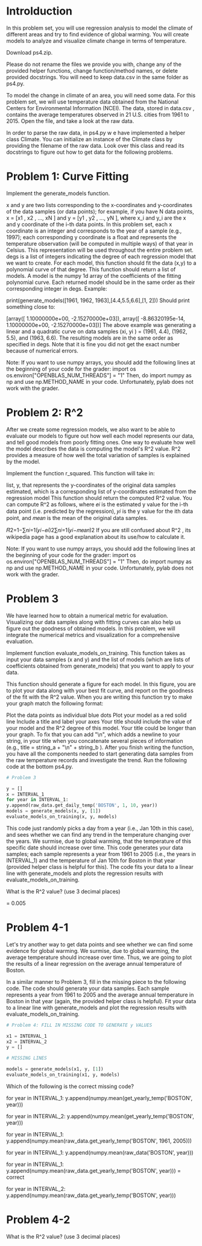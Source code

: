 # Introlduction

In this problem set, you will use regression analysis to model the climate of different areas and try to find evidence of global warming. You will create models to analyze and visualize climate change in terms of temperature.

Download ps4.zip.

Please do not rename the files we provide you with, change any of the provided helper functions, change function/method names, or delete provided docstrings. You will need to keep data.csv in the same folder as ps4.py.

To model the change in climate of an area, you will need some data. For this problem set, we will use temperature data obtained from the National Centers for Environmental Information (NCEI). The data, stored in data.csv , contains the average temperatures observed in 21 U.S. cities from 1961 to 2015. Open the file, and take a look at the raw data.

In order to parse the raw data, in ps4.py w e have implemented a helper class Climate. You can initialize an instance of the Climate class by providing the filename of the raw data. Look over this class and read its docstrings to figure out how to get data for the following problems.

# Problem 1: Curve Fitting

Implement the generate_models function.

x and y are two lists corresponding to the x-coordinates and y-coordinates of the data samples (or data points); for example, if you have N data points, x = [x1 , x2 , ..., xN ] and y = [y1 , y2 , ..., yN ], where x_i and y_i are the x and y coordinate of the i-th data points. In this problem set, each x coordinate is an integer and corresponds to the year of a sample (e.g., 1997); each corresponding y coordinate is a float and represents the temperature observation (will be computed in multiple ways) of that year in Celsius. This representation will be used throughout the entire problem set.
degs is a list of integers indicating the degree of each regression model that we want to create. For each model, this function should fit the data (x,y) to a polynomial curve of that degree.
This function should return a list of models. A model is the numpy 1d array of the coefficients of the fitting polynomial curve. Each returned model should be in the same order as their corresponding integer in degs.
Example:

print(generate_models([1961, 1962, 1963],[4.4,5.5,6.6],[1, 2]))
Should print something close to:

[array([ 1.10000000e+00, -2.15270000e+03]), array([ -8.86320195e-14, 1.10000000e+00, -2.15270000e+03])]
The above example was generating a linear and a quadratic curve on data samples (xi, yi ) = (1961, 4.4), (1962, 5.5), and (1963, 6.6). The resulting models are in the same order as specified in degs. Note that it is fine you did not get the exact number because of numerical errors.

Note: If you want to use numpy arrays, you should add the following lines at the beginning of your code for the grader:
import os
os.environ["OPENBLAS_NUM_THREADS"] = "1"
Then, do import numpy as np and use np.METHOD_NAME in your code. Unfortunately, pylab does not work with the grader.

# Problem 2: R^2

After we create some regression models, we also want to be able to evaluate our models to figure out how well each model represents our data, and tell good models from poorly fitting ones. One way to evaluate how well the model describes the data is computing the model's R^2 value. R^2 provides a measure of how well the total variation of samples is explained by the model.

Implement the function r_squared. This function will take in:

list, y, that represents the y-coordinates of the original data samples
estimated, which is a corresponding list of y-coordinates estimated from the regression model
This function should return the computed R^2 value. You can compute R^2 as follows, where 𝑒𝑖 is the estimated y value for the i-th data point (i.e. predicted by the regression), 𝑦𝑖 is the y value for the ith data point, and 𝑚𝑒𝑎𝑛 is the mean of the original data samples.

𝑅2=1−∑𝑛𝑖=1(𝑦𝑖−𝑒𝑖)2∑𝑛𝑖=1(𝑦𝑖−𝑚𝑒𝑎𝑛)2
If you are still confused about R^2 , its wikipedia page has a good explanation about its use/how to calculate it.

Note: If you want to use numpy arrays, you should add the following lines at the beginning of your code for the grader:
import os
os.environ["OPENBLAS_NUM_THREADS"] = "1"
Then, do import numpy as np and use np.METHOD_NAME in your code. Unfortunately, pylab does not work with the grader.

# Problem 3

We have learned how to obtain a numerical metric for evaluation. Visualizing our data samples along with fitting curves can also help us figure out the goodness of obtained models. In this problem, we will integrate the numerical metrics and visualization for a comprehensive evaluation.

Implement function evaluate_models_on_training. This function takes as input your data samples (x and y) and the list of models (which are lists of coefficients obtained from generate_models) that you want to apply to your data.

This function should generate a figure for each model. In this figure, you are to plot your data along with your best fit curve, and report on the goodness of the fit with the R^2 value. When you are writing this function try to make your graph match the following format:

Plot the data points as individual blue dots
Plot your model as a red solid line
Include a title and label your axes
Your title should include the value of your model and the R^2 degree of this model. Your title could be longer than your graph. To fix that you can add "\n", which adds a newline to your string, in your title when you concatenate several pieces of information (e.g., title = string_a + "\n" + string_b ).
After you finish writing the function, you have all the components needed to start generating data samples from the raw temperature records and investigate the trend. Run the following code at the bottom ps4.py.

```python
# Problem 3

y = []
x = INTERVAL_1
for year in INTERVAL_1:
y.append(raw_data.get_daily_temp('BOSTON', 1, 10, year))
models = generate_models(x, y, [1])
evaluate_models_on_training(x, y, models)
```

This code just randomly picks a day from a year (i.e., Jan 10th in this case), and sees whether we can find any trend in the temperature changing over the years. We surmise, due to global warming, that the temperature of this specific date should increase over time. This code generates your data samples; each sample represents a year from 1961 to 2005 (i.e., the years in INTERVAL_1) and the temperature of Jan 10th for Boston in that year (provided helper class is helpful for this). The code fits your data to a linear line with generate_models and plots the regression results with evaluate_models_on_training.

What is the R^2 value? (use 3 decimal places)

= 0.005

# Problem 4-1

Let's try another way to get data points and see whether we can find some evidence for global warming. We surmise, due to global warming, the average temperature should increase over time. Thus, we are going to plot the results of a linear regression on the average annual temperature of Boston.

In a similar manner to Problem 3, fill in the missing piece to the following code. The code should generate your data samples. Each sample represents a year from 1961 to 2005 and the average annual temperature in Boston in that year (again, the provided helper class is helpful). Fit your data to a linear line with generate_models and plot the regression results with evaluate_models_on_training.

```python
# Problem 4: FILL IN MISSING CODE TO GENERATE y VALUES

x1 = INTERVAL_1
x2 = INTERVAL_2
y = []

# MISSING LINES

models = generate_models(x1, y, [1])
evaluate_models_on_training(x1, y, models)
```

Which of the following is the correct missing code?

for year in INTERVAL_1:
y.append(numpy.mean(get_yearly_temp('BOSTON', year)))

for year in INTERVAL_2:
y.append(numpy.mean(get_yearly_temp('BOSTON', year)))

for year in INTERVAL_1:
y.append(numpy.mean(raw_data.get_yearly_temp('BOSTON', 1961, 2005)))

for year in INTERVAL_1:
y.append(numpy.mean(raw_data('BOSTON', year)))

for year in INTERVAL_1:
y.append(numpy.mean(raw_data.get_yearly_temp('BOSTON', year))) = correct

for year in INTERVAL_2:
y.append(numpy.mean(raw_data.get_yearly_temp('BOSTON', year)))

# Problem 4-2

What is the R^2 value? (use 3 decimal places)
